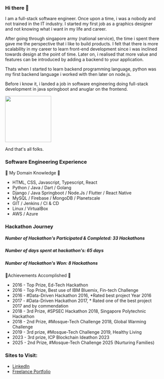 ### Hi there 👋
I am a full-stack software engineer. Once upon a time, i was a nobody and not
trained in the IT industry. I started my first job as a graphics designer and
not knowing what i want in my life and career.

After going through singapore army (national service), the time i spent there
gave me the perspective that i like to build products. I felt that there is 
more scalability in my career to learn front-end development since i was
inclined towards design at the point of time. Later on, i realised that more
value and features can be introduced by adding a backend to your application.

Thats when I started to learn backend programming language, python was my first
backend language i worked with then later on node.js.

Before i know it, i landed a job in software engineering doing full-stack development
in java springboot and anuglar on the frontend.

<img src="https://user-images.githubusercontent.com/22993048/128046364-1b3ccecd-f477-4636-a59d-d42ad3dce015.png" width="150" height="150" />

And that's all folks.

### Software Engineering Experience
🎯 My Domain Knowledge 🎯
- HTML, CSS, Javascript, Typescript, React
- Python / Java / Dart / Golang
- Django / Java Springboot / Node.Js / Flutter / React Native
- MySQL / Firebase / MongoDB / Planetscale
- GIT / Jenkins / CI & CD
- Linux / VirtualBox
- AWS / Azure

### Hackathon Journey
##### **Number of Hackathon's Participated & Completed:** 33 Hackathons
##### **Number of days spent at hackathon's:** 65 days
##### **Number of Hackathon's Won:** 8 Hackathons

🏅Achievements Accomplished 🏅
- 2016 - Top Prize, Ed-Tech Hackathon
- 2016 - Top Prize, Best use of IBM Bluemix, Fin-tech Challenge
- 2016 - #Data-Driven Hackathon 2016, *Rated best project Year 2016
- 2017 - #Data-Driven Hackathon 2017, * Rated one of the best project 2017 and by commendation
- 2018 - 3rd Prize, #SPSEC Hackathon 2018, Singapore Polytechnic Hackathon
- 2018 - 2nd Prize, #Mosque-Tech Challenge 2018, Global Warming Challenge
- 2019 - 3rd prize, #Mosque-Tech Challenge 2019, Healthy Living
- 2023 - 3rd prize, ICP Blockchain Ideathon 2023
- 2025 - 2nd Prize, #Mosque-Tech Challenge 2025 (Nurturing Families)


### Sites to Visit:
- [LinkedIn](https://linkedin.com/in/sayyidkhan92)
- [Freelance Portfolio](https://sayyid-khan.webflow.io/)
<!--
- [Digital Resume](https://linkedin.com/in/sayyidkhan92)
-->

<!--
**sayyidkhan/sayyidkhan** is a ✨ _special_ ✨ repository because its `README.md` (this file) appears on your GitHub profile.

Here are some ideas to get you started:

- 🔭 I’m currently working on ...
- 🌱 I’m currently planning to learn docker & AWS & kubernetes.
- 👯 I’m looking to collaborate on ...
- 🤔 I’m looking for help with ...
- 💬 Ask me about ...
- 📫 How to reach me: ...
- 😄 Pronouns: ...
- ⚡ Fun fact: I was a designer before i become a full-stack software engineer.
-->
